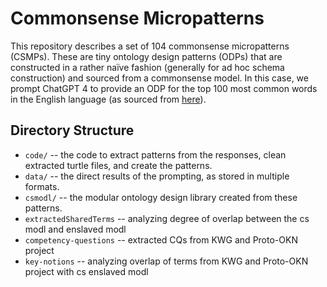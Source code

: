 # Commonsense Micropatterns
This repository describes a set of 104 commonsense micropatterns (CSMPs). These are tiny ontology design patterns (ODPs) that are constructed in a rather naïve fashion (generally for ad hoc schema construction) and sourced from a commonsense model. In this case, we prompt ChatGPT 4 to provide an ODP for the top 100 most common words in the English language (as sourced from [here](https://www.espressoenglish.net/100-common-nouns-in-english/)).

## Directory Structure
* `code/` -- the code to extract patterns from the responses, clean extracted turtle files, and create the patterns.
* `data/` -- the direct results of the prompting, as stored in multiple formats.
* `csmodl/` -- the modular ontology design library created from these patterns.
* `extractedSharedTerms` -- analyzing degree of overlap between the cs modl and enslaved modl
* `competency-questions` -- extracted CQs from KWG and Proto-OKN project
* `key-notions` -- analyzing overlap of terms from KWG and Proto-OKN project with cs enslaved modl